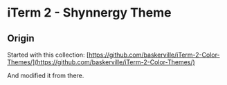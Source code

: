 iTerm 2 - Shynnergy Theme
===

Origin
---
Started with this collection: [https://github.com/baskerville/iTerm-2-Color-Themes/](https://github.com/baskerville/iTerm-2-Color-Themes/)

And modified it from there.

